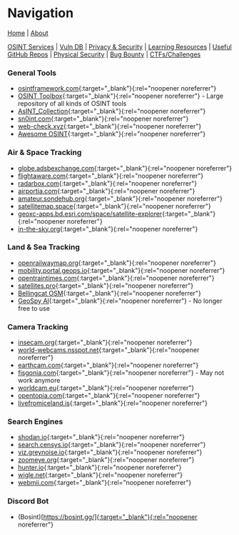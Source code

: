 # Navigation
[Home](index.md) | [About](about.md)

[OSINT Services](osint-services.md) | [Vuln DB](vuln-db.md) | [Privacy & Security](privacy-security.md) | [Learning Resources](learning-resources.md) | [Useful GitHub Repos](useful-github-repos.md) | [Physical Security](physical-security.md) | [Bug Bounty](bug-bounty.md) | [CTFs/Challenges](ctfs-challenges.md)

### General Tools
* [osintframework.com](https://osintframework.com/){:target="_blank"}{:rel="noopener noreferrer"}
* [OSINT Toolbox](https://github.com/The-Osint-Toolbox){:target="_blank"}{:rel="noopener noreferrer"} - Large repository of all kinds of OSINT tools
* [AsINT_Collection](https://start.me/p/b5Aow7/asint_collection){:target="_blank"}{:rel="noopener noreferrer"}
* [sn0int.com](https://sn0int.com/){:target="_blank"}{:rel="noopener noreferrer"}
* [web-check.xyz](https://web-check.xyz/){:target="_blank"}{:rel="noopener noreferrer"}
* [Awesome OSINT](https://github.com/jivoi/awesome-osint?tab=readme-ov-file){:target="_blank"}{:rel="noopener noreferrer"}

### Air & Space Tracking
* [globe.adsbexchange.com](https://globe.adsbexchange.com/){:target="_blank"}{:rel="noopener noreferrer"}
* [flightaware.com](https://www.flightaware.com/live/){:target="_blank"}{:rel="noopener noreferrer"}
* [radarbox.com](https://www.radarbox.com/){:target="_blank"}{:rel="noopener noreferrer"}
* [airportia.com](https://www.airportia.com/){:target="_blank"}{:rel="noopener noreferrer"}
* [amateur.sondehub.org](https://amateur.sondehub.org/){:target="_blank"}{:rel="noopener noreferrer"}
* [satellitemap.space](https://satellitemap.space/){:target="_blank"}{:rel="noopener noreferrer"}
* [geoxc-apps.bd.esri.com/space/satellite-explorer](https://geoxc-apps.bd.esri.com/space/satellite-explorer/){:target="_blank"}{:rel="noopener noreferrer"}
* [in-the-sky.org](https://in-the-sky.org/satmap_worldmap.php){:target="_blank"}{:rel="noopener noreferrer"}

### Land & Sea Tracking
* [openrailwaymap.org](https://www.openrailwaymap.org/){:target="_blank"}{:rel="noopener noreferrer"}
* [mobility.portal.geops.io](https://mobility.portal.geops.io/){:target="_blank"}{:rel="noopener noreferrer"}
* [opentraintimes.com](https://www.opentraintimes.com/maps){:target="_blank"}{:rel="noopener noreferrer"}
* [satellites.pro](https://satellites.pro/){:target="_blank"}{:rel="noopener noreferrer"}
* [Bellingcat OSM](https://osm-search.bellingcat.com/){:target="_blank"}{:rel="noopener noreferrer"}
* [GeoSpy AI](https://geospy.web.app/){:target="_blank"}{:rel="noopener noreferrer"} - No longer free to use

### Camera Tracking
* [insecam.org](http://www.insecam.org/){:target="_blank"}{:rel="noopener noreferrer"}
* [world-webcams.nsspot.net](https://world-webcams.nsspot.net/){:target="_blank"}{:rel="noopener noreferrer"}
* [earthcam.com](https://www.earthcam.com/){:target="_blank"}{:rel="noopener noreferrer"}
* [fisgonia.com](https://www.fisgonia.com/){:target="_blank"}{:rel="noopener noreferrer"} - May not work anymore
* [worldcam.eu](https://worldcam.eu/){:target="_blank"}{:rel="noopener noreferrer"}
* [opentopia.com](https://www.opentopia.com/hiddencam.php){:target="_blank"}{:rel="noopener noreferrer"}
* [livefromiceland.is](https://www.livefromiceland.is/){:target="_blank"}{:rel="noopener noreferrer"}

### Search Engines
* [shodan.io](https://www.shodan.io/){:target="_blank"}{:rel="noopener noreferrer"}
* [search.censys.io](https://search.censys.io/){:target="_blank"}{:rel="noopener noreferrer"}
* [viz.greynoise.io](https://viz.greynoise.io/){:target="_blank"}{:rel="noopener noreferrer"}
* [zoomeye.org](https://www.zoomeye.org/){:target="_blank"}{:rel="noopener noreferrer"}
* [hunter.io](https://hunter.io/){:target="_blank"}{:rel="noopener noreferrer"}
* [wigle.net](https://wigle.net/){:target="_blank"}{:rel="noopener noreferrer"}
* [webmii.com](https://webmii.com/){:target="_blank"}{:rel="noopener noreferrer"}

### Discord Bot
* (Bosint)[https://bosint.gg/]{:target="_blank"}{:rel="noopener noreferrer"}